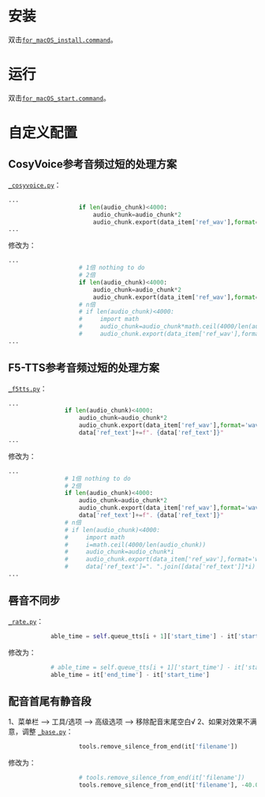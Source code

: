 # 安装
双击[`for_macOS_install.command`](for_macOS_install.command)。
# 运行
双击[`for_macOS_start.command`](for_macOS_start.command)。
# 自定义配置
## CosyVoice参考音频过短的处理方案
[`_cosyvoice.py`](videotrans/tts/_cosyvoice.py)：
```py
...
                    if len(audio_chunk)<4000:
                        audio_chunk=audio_chunk*2
                        audio_chunk.export(data_item['ref_wav'],format='wav')
...
```
修改为：
```py
...
                    # 1倍 nothing to do
                    # 2倍
                    if len(audio_chunk)<4000:
                        audio_chunk=audio_chunk*2
                        audio_chunk.export(data_item['ref_wav'],format='wav')
                    # n倍
                    # if len(audio_chunk)<4000:
                    #     import math
                    #     audio_chunk=audio_chunk*math.ceil(4000/len(audio_chunk))
                    #     audio_chunk.export(data_item['ref_wav'],format='wav')
...
```
## F5-TTS参考音频过短的处理方案
[`_f5tts.py`](videotrans/tts/_f5tts.py)：
```py
...
                if len(audio_chunk)<4000:
                    audio_chunk=audio_chunk*2
                    audio_chunk.export(data_item['ref_wav'],format='wav')
                    data['ref_text']+=f". {data['ref_text']}"
...
```
修改为：
```py
...
                # 1倍 nothing to do
                # 2倍
                if len(audio_chunk)<4000:
                    audio_chunk=audio_chunk*2
                    audio_chunk.export(data_item['ref_wav'],format='wav')
                    data['ref_text']+=f". {data['ref_text']}"
                # n倍
                # if len(audio_chunk)<4000:
                #     import math
                #     i=math.ceil(4000/len(audio_chunk))
                #     audio_chunk=audio_chunk*i
                #     audio_chunk.export(data_item['ref_wav'],format='wav')
                #     data['ref_text']=". ".join([data['ref_text']]*i)
...
```
## 唇音不同步
[`_rate.py`](videotrans/task/_rate.py)：
```py
            able_time = self.queue_tts[i + 1]['start_time'] - it['start_time'] if i < length - 1 else raw_total_time - it['start_time']
```
修改为：
```py
            # able_time = self.queue_tts[i + 1]['start_time'] - it['start_time'] if i < length - 1 else raw_total_time - it['start_time']
            able_time = it['end_time'] - it['start_time']
```
## 配音首尾有静音段
1、菜单栏 --> 工具/选项 --> 高级选项 --> 移除配音末尾空白√
2、如果对效果不满意，调整
[`_base.py`](videotrans/tts/_base.py)：
```py
                    tools.remove_silence_from_end(it['filename'])
```
修改为：
```py
                    # tools.remove_silence_from_end(it['filename'])
                    tools.remove_silence_from_end(it['filename'], -40.0)    # 默认-50.0，声音越大，越接近0。谨慎起见，请使用默认值，修改容易导致一些轻音（比如it的发音）被消除。
```
